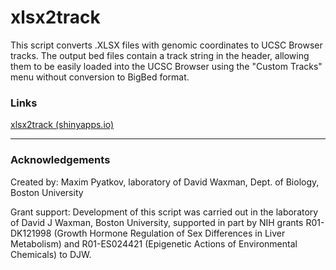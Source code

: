 # xlsx2track

This script converts .XLSX files with genomic coordinates to UCSC Browser tracks. The output bed files contain a track string in the header, allowing them to be easily loaded into the UCSC Browser using the "Custom Tracks" menu without conversion to BigBed format.

### Links
[xlsx2track (shinyapps.io)](https://mpyatkov.shinyapps.io/xlsx2track/)

---
### Acknowledgements

Created by: Maxim Pyatkov, laboratory of David Waxman, Dept. of Biology, Boston University

Grant support: Development of this script was carried out in the laboratory of David J Waxman, Boston University, supported in part by NIH grants R01-DK121998 (Growth Hormone Regulation of Sex Differences in Liver Metabolism) and R01-ES024421 (Epigenetic Actions of Environmental Chemicals) to DJW.
